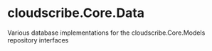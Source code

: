 # cloudscribe.Core.Data
Various database implementations for the cloudscribe.Core.Models repository interfaces

